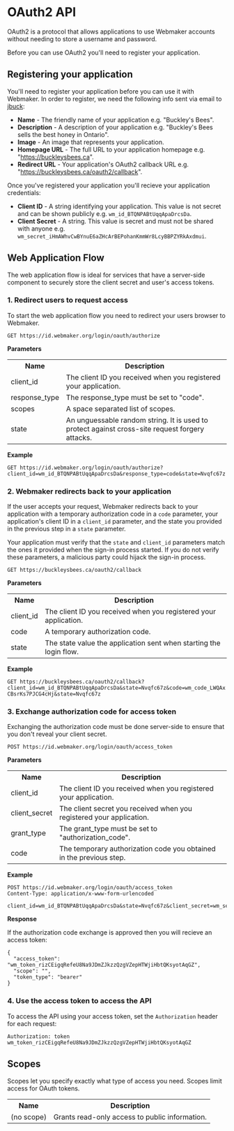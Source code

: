 # OAuth2 API

OAuth2 is a protocol that allows applications to use Webmaker accounts without needing to store a username and password.

Before you can use OAuth2 you'll need to register your application.

## Registering your application

You'll need to register your application before you can use it with Webmaker. In order to register, we need the following info sent via email to [jbuck](mailto:jon@mozillafoundation.org):

* **Name** - The friendly name of your application e.g. "Buckley's Bees".
* **Description** - A description of your application e.g. "Buckley's Bees sells the best honey in Ontario".
* **Image** - An image that represents your application.
* **Homepage URL** - The full URL to your application homepage e.g. "https://buckleysbees.ca".
* **Redirect URL** - Your application's OAuth2 callback URL e.g. "https://buckleysbees.ca/oauth2/callback".

Once you've registered your application you'll recieve your application credentials:

* **Client ID** - A string identifying your application. This value is not secret and can be shown publicly e.g. `wm_id_BTQNPABtUqqApaDrcsDa`.
* **Client Secret** - A string. This value is secret and must not be shared with anyone e.g. `wm_secret_iHmAWhvCwBYnuE6aZHcArBEPohanKmmWr8LcyBBPZYRkAxdmui`.

## Web Application Flow

The web application flow is ideal for services that have a server-side component to securely store the client secret and user's access tokens.

### 1. Redirect users to request access

To start the web application flow you need to redirect your users browser to Webmaker.

`GET https://id.webmaker.org/login/oauth/authorize`

**Parameters**

<table>
  <tr>
    <th>Name</th>
    <th>Description</th>
  </tr>
  <tr>
    <td>client_id</td>
    <td>The client ID you received when you registered your application.</td>
  </tr>
  <tr>
    <td>response_type</td>
    <td>The response_type must be set to "code".</td>
  </tr>
  <tr>
    <td>scopes</td>
    <td>A space separated list of scopes.</td>
  </tr>
  <tr>
    <td>state</td>
    <td>An unguessable random string. It is used to protect against cross-site request forgery attacks.</td>
  </tr>
</table>

**Example**

`GET https://id.webmaker.org/login/oauth/authorize?client_id=wm_id_BTQNPABtUqqApaDrcsDa&response_type=code&state=Nvqfc67z`

### 2. Webmaker redirects back to your application

If the user accepts your request, Webmaker redirects back to your application with a temporary authorization code in a `code` parameter, your application's client ID in a `client_id` parameter, and the state you provided in the previous step in a `state` parameter.

Your application must verify that the `state` and `client_id` parameters match the ones it provided when the sign-in process started. If you do not verify these parameters, a malicious party could hijack the sign-in process.

`GET https://buckleysbees.ca/oauth2/callback`

**Parameters**

<table>
  <tr>
    <th>Name</th>
    <th>Description</th>
  </tr>
  <tr>
    <td>client_id</td>
    <td>The client ID you received when you registered your application.</td>
  </tr>
  <tr>
    <td>code</td>
    <td>A temporary authorization code.</td>
  </tr>
  <tr>
    <td>state</td>
    <td>The state value the application sent when starting the login flow.</td>
  </tr>
</table>

**Example**

`GET https://buckleysbees.ca/oauth2/callback?client_id=wm_id_BTQNPABtUqqApaDrcsDa&state=Nvqfc67z&code=wm_code_LWQAxCBsrKs7PJCG4cHj&state=Nvqfc67z`

### 3. Exchange authorization code for access token

Exchanging the authorization code must be done server-side to ensure that you don't reveal your client secret.

`POST https://id.webmaker.org/login/oauth/access_token`

**Parameters**

<table>
  <tr>
    <th>Name</th>
    <th>Description</th>
  </tr>
  <tr>
    <td>client_id</td>
    <td>The client ID you received when you registered your application.</td>
  </tr>
  <tr>
    <td>client_secret</td>
    <td>The client secret you received when you registered your application.</td>
  </tr>
  <tr>
    <td>grant_type</td>
    <td>The grant_type must be set to "authorization_code".</td>
  </tr>
  <tr>
    <td>code</td>
    <td>The temporary authorization code you obtained in the previous step.</td>
  </tr>
</table>

**Example**

```
POST https://id.webmaker.org/login/oauth/access_token
Content-Type: application/x-www-form-urlencoded

client_id=wm_id_BTQNPABtUqqApaDrcsDa&state=Nvqfc67z&client_secret=wm_secret_iHmAWhvCwBYnuE6aZHcArBEPohanKmmWr8LcyBBPZYRkAxdmui&code=wm_code_LWQAxCBsrKs7PJCG4cHj
```

**Response**

If the authorization code exchange is approved then you will recieve an access token:

```
{
  "access_token": "wm_token_rizCEigqRefeU8Na9JDmZJkzzQzgVZepHTWjiHbtQKsyotAqGZ",
  "scope": "",
  "token_type": "bearer"
}
```

### 4. Use the access token to access the API

To access the API using your access token, set the `Authorization` header for each request:

```
Authorization: token wm_token_rizCEigqRefeU8Na9JDmZJkzzQzgVZepHTWjiHbtQKsyotAqGZ
```

## Scopes

Scopes let you specify exactly what type of access you need. Scopes limit access for OAuth tokens.

<table>
  <tr>
    <th>Name</th>
    <th>Description</th>
  </tr>
  <tr>
    <td>(no scope)</td>
    <td>Grants read-only access to public information.</td>
  </tr>
</table>
